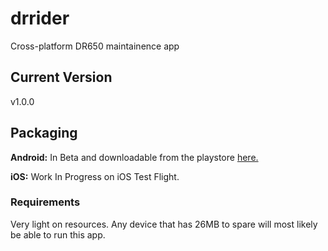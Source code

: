 # drrider

Cross-platform DR650 maintainence app

## Current Version

v1.0.0

## Packaging

**Android:** In Beta and downloadable from the playstore [here.](https://play.google.com/store/apps/details?id=net.thistleranch.drrider)

**iOS:** Work In Progress on iOS Test Flight. 

### Requirements

Very light on resources. Any device that has 26MB to spare will most likely be able to run this app.
